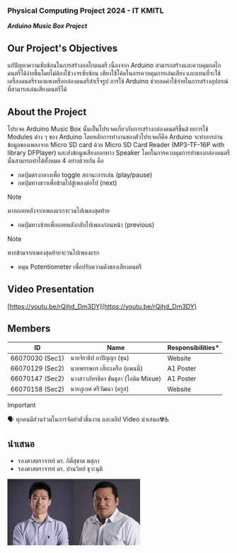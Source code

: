 ### Physical Computing Project 2024 - IT KMITL
***Arduino Music Box Project***

## Our Project's Objectives
แก้ปัญหาความซับซ้อนในการสร้างกลไกดนตรี เนื่องจาก Arduino สามารถสร้างและควบคุมกลไกดนตรีได้ง่ายขึ้นโดยไม่ต้องใช้วงจรซับซ้อน เพียงใช้โค้ดในการควบคุมการเล่นเสียง และแทนที่จะใช้เครื่องดนตรีราคาแพงหรือกล่องดนตรีสำเร็จรูป การใช้ Arduino ช่วยลดค่าใช้จ่ายในการสร้างอุปกรณ์ที่สามารถเล่นเสียงดนตรีได้

## About the Project
โปรเจค Arduino Music Box นั้นเป็นโปรเจคเกี่ยวกับการสร้างกล่องดนตรีขึ้นด้วยการใช้ Modules ต่าง ๆ ของ Arduino โดยหลักการทำงานของตัวโปรเจคก็คือ Arduino จะทำการอ่านข้อมูลของเพลงจาก Micro SD card ด้วย Micro SD Card Reader (MP3-TF-16P with library DFPlayer) และส่งข้อมูลเสียงออกทาง Speaker โดยในการควบคุมการทำของกล่องดนตรีนั้นสามารถทำได้ทั้งหมด 4 อย่างด้วยกัน คือ
- กดปุ่มตรงกลางเพื่อ toggle สถานะการเล่น (play/pause)
- กดปุ่มทางขวาเพื่อข้ามไปสู่เพลงต่อไป (next)
> [!NOTE]
> หากถอยหลังจากเพลงแรกจะวนไปเพลงสุดท้าย
- กดปุ่มทางซ้ายเพื่อถอยหลังกลับไปเพลงก่อนหน้า (previous)
> [!NOTE]
> หากข้ามจากเพลงสุดท้ายจะวนไปเพลงแรก
- หมุน Potentiometer เพื่อปรับความดังของเสียงดนตรี

## Video Presentation
[https://youtu.be/rQjhd_Dm3DY](https://youtu.be/rQjhd_Dm3DY)

## Members
| ID       | Name                                  | Responsibilities*                    |
|----------|------------------------------------------|--------------------------------|
| 66070030 (Sec1) | นายจิราธิป กาปัญญา (ขุน)            | Website                       |
| 66070129 (Sec2) | นายพรรษกร เฮียะเครือ (แพนนี่)         | A1 Poster                     |
| 66070147 (Sec2) | นางสาวภัทรธิดา ขันธุลา (ไอติม Mixue)  | A1 Poster                     |
| 66070158 (Sec2) | นายภูเบศ ศรีวัฒนา (ครูส)              | Website                      |

> [!IMPORTANT]
> :speaking_head: ทุกคนมีส่วนร่วมในการจัดทำตัวชิ้นงาน และคลิป Video นำเสนอ:radioactive::wheelchair:

## นำเสนอ
- รองศาสตราจารย์ ดร. กิติ์สุชาต พสุภา
- รองศาสตราจารย์ ดร. ปานวิทย์ ธุวะนุติ
<div style="display: flex">
    <img alt="Kitsuchart-San" src="assets/imgs/handsome1.jpg" width="150" height="150">
    <img alt="Panwit-San" src="assets/imgs/handsome2.jpg" width="150" height="150">
</div>

